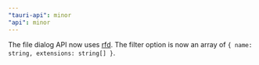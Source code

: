 ```yaml
---
"tauri-api": minor
"api": minor
---
```


The file dialog API now uses [rfd](https://github.com/PolyMeilex/rfd). The filter option is now an array of `{ name: string, extensions: string[] }`.
